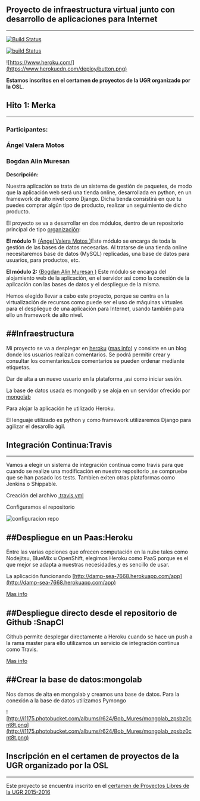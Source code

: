## **Proyecto de infraestructura virtual junto con desarrollo de aplicaciones para Internet** ##
---------------------------------------------


[![Build Status](https://travis-ci.org/bogdananas/proyectoIV-modulo2.svg?branch=master)](https://travis-ci.org/bogdananas/proyectoIV-modulo2)

[![build Status](https://snap-ci.com/bogdananas/proyectoIV-modulo2/branch/master/build_image)](https://snap-ci.com/bogdananas/proyectoIV-modulo2/branch/master)

![https://www.heroku.com/](https://www.herokucdn.com/deploy/button.png)

**Estamos inscritos en el certamen de proyectos de la UGR organizado por la OSL.**

## **Hito 1: Merka** ##
---------------------------------------------


### **Participantes:** ###

### Ángel Valera Motos  ###
### Bogdan Alin Muresan ###

**Descripción:**

Nuestra aplicación se trata de un sistema de gestión de paquetes, de modo que la aplicación web será una tienda online, desarrollada en python, en un framework de alto nivel como Django. Dicha tienda consistirá en que tu puedes comprar algún tipo de producto, realizar un seguimiento de dicho producto.

El proyecto se va a desarrollar en dos módulos, dentro de un repositorio principal de  tipo [organización](https://github.com/ProyectoIV-DAI/ProyectoIV-Modulo-Principal.git):

**El módulo 1:**  [(Ángel Valera Motos )](https://github.com/AngelValera/proyectoIV-Modulo-1.git)Este módulo se encarga de toda la gestión de las bases de datos necesarias. Al tratarse de una tienda online necesitaremos base de datos (MySQL) replicadas, una base de datos para usuarios, para productos, etc. 

**El módulo 2:** [(Bogdan Alin Muresan )](https://github.com/bogdananas/proyectoIV-modulo2.git) Este módulo se encarga del alojamiento web de la aplicación, en el servidor así como la conexión de la aplicación con las bases de datos y el despliegue de la misma.

Hemos elegido llevar a cabo este proyecto, porque se centra en la virtualización de recursos como puede ser el uso de máquinas virtuales para el despliegue de una aplicación para Internet, usando también para ello un framework de alto nivel.

##Infraestructura
---------------------------------------------

Mi proyecto se va a desplegar en [heroku](https://www.heroku.com/) ([mas info](https://github.com/bogdananas/proyectoIV-modulo2/blob/master/docs/heroku.md)) y consiste en un  blog donde los usuarios realizan comentarios. Se podrá permitir crear y consultar los comentarios.Los comentarios se pueden ordenar mediante etiquetas.

Dar de alta a un nuevo usuario en la plataforma ,asi como iniciar sesión.

La base de datos usada es mongodb y se aloja en un servidor ofrecido por [mongolab](https://mongolab.com/) 

Para alojar la aplicación he utilizado Heroku.

El lenguaje utilizado es python y como framework utilizaremos Django para agilizar el desarollo ágil.
 


##	Integración Continua:Travis
---------------------------------------------

Vamos a elegir un sistema de integración continua como travis para que cuando se realize una modificación en nuestro repositorio ,se compruebe que se han pasado los tests.
Tambien exiten otras plataformas como Jenkins o Shippable.

Creación del archivo [.travis.yml](https://github.com/bogdananas/proyectoIV-modulo2/blob/master/.travis.yml)


Configuramos el repositorio

![configuracion repo](http://i1175.photobucket.com/albums/r624/Bob_Mures/travis_repo_zpsfwsw9dis.png)




##Despliegue en un Paas:Heroku
---------------------------------------------
Entre las varias opciones que ofrecen computación en la nube  tales como Nodejitsu, BlueMix u OpenShift, elegimos Heroku como PaaS porque es el que mejor se adapta a nuestras necesidades,y es sencillo de usar.

La aplicación funcionando [http://damp-sea-7668.herokuapp.com/app](http://damp-sea-7668.herokuapp.com/app)


[Mas info](https://github.com/bogdananas/proyectoIV-modulo2/blob/master/docs/heroku.md)


##Despliegue directo desde el repositorio de Github :SnapCI
---------------------------------------------

 Github permite desplegar directamente a Heroku cuando se hace un push a la rama master para ello utilizamos un servicio de integración continua como Travis.
 
[Mas info](https://github.com/bogdananas/proyectoIV-modulo2/blob/master/docs/snapCI.md)

##Crear la base de datos:mongolab
---------------------------------------------

Nos damos de alta en mongolab y creamos una base de datos.
Para la conexión a la base de datos utilizamos Pymongo

![http://i1175.photobucket.com/albums/r624/Bob_Mures/mongolab_zpsbz0cnt8t.png](http://i1175.photobucket.com/albums/r624/Bob_Mures/mongolab_zpsbz0cnt8t.png)



## Inscripción en el certamen de proyectos de la UGR organizado por la OSL
---------------------------------------------
Este proyecto se encuentra inscrito en el [certamen de Proyectos Libres de la UGR 2015-2016](http://osl.ugr.es/bases-de-los-premios-a-proyectos-libres-de-la-ugr/)
